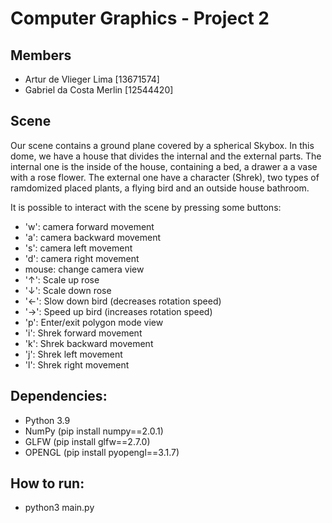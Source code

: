 # Computer Graphics - Project 2

## Members
- Artur de Vlieger Lima [13671574]
- Gabriel da Costa Merlin [12544420]

## Scene
Our scene contains a ground plane covered by a spherical Skybox. In this dome, we have a house that divides the internal and the external parts. The internal one is the inside of the house, containing a bed, a drawer a a vase with a rose flower. The external one have a character (Shrek), two types of ramdomized placed plants, a flying bird and an outside house bathroom.

It is possible to interact with the scene by pressing some buttons:
- 'w': camera forward movement
- 'a': camera backward movement
- 's': camera left movement
- 'd': camera right movement
- mouse: change camera view
- '↑': Scale up rose
- '↓': Scale down rose
- '←': Slow down bird (decreases rotation speed)
- '→': Speed up  bird (increases rotation speed)
- 'p': Enter/exit polygon mode view
- 'i': Shrek forward movement
- 'k': Shrek backward movement
- 'j': Shrek left movement
- 'l': Shrek right movement
 
## Dependencies:

- Python 3.9
- NumPy (pip install numpy==2.0.1)
- GLFW (pip install glfw==2.7.0)
- OPENGL (pip install pyopengl==3.1.7)

## How to run:
- python3 main.py
